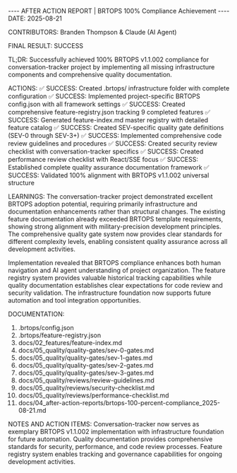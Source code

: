 ---- AFTER ACTION REPORT | BRTOPS 100% Compliance Achievement ----
DATE: 2025-08-21

CONTRIBUTORS: Branden Thompson & Claude (AI Agent)

FINAL RESULT: SUCCESS 

TL;DR: Successfully achieved 100% BRTOPS v1.1.002 compliance for conversation-tracker project by implementing all missing infrastructure components and comprehensive quality documentation.

ACTIONS:
 ✅ SUCCESS: Created .brtops/ infrastructure folder with complete configuration
 ✅ SUCCESS: Implemented project-specific BRTOPS config.json with all framework settings
 ✅ SUCCESS: Created comprehensive feature-registry.json tracking 9 completed features
 ✅ SUCCESS: Generated feature-index.md master registry with detailed feature catalog
 ✅ SUCCESS: Created SEV-specific quality gate definitions (SEV-0 through SEV-3+)
 ✅ SUCCESS: Implemented comprehensive code review guidelines and procedures
 ✅ SUCCESS: Created security review checklist with conversation-tracker specifics
 ✅ SUCCESS: Created performance review checklist with React/SSE focus
 ✅ SUCCESS: Established complete quality assurance documentation framework
 ✅ SUCCESS: Validated 100% alignment with BRTOPS v1.1.002 universal structure

LEARNINGS: 
The conversation-tracker project demonstrated excellent BRTOPS adoption potential, requiring primarily infrastructure and documentation enhancements rather than structural changes. The existing feature documentation already exceeded BRTOPS template requirements, showing strong alignment with military-precision development principles. The comprehensive quality gate system now provides clear standards for different complexity levels, enabling consistent quality assurance across all development activities.

Implementation revealed that BRTOPS compliance enhances both human navigation and AI agent understanding of project organization. The feature registry system provides valuable historical tracking capabilities while quality documentation establishes clear expectations for code review and security validation. The infrastructure foundation now supports future automation and tool integration opportunities.

DOCUMENTATION:
 1. .brtops/config.json
 2. .brtops/feature-registry.json
 3. docs/02_features/feature-index.md
 4. docs/05_quality/quality-gates/sev-0-gates.md
 5. docs/05_quality/quality-gates/sev-1-gates.md
 6. docs/05_quality/quality-gates/sev-2-gates.md
 7. docs/05_quality/quality-gates/sev-3-gates.md
 8. docs/05_quality/reviews/review-guidelines.md
 9. docs/05_quality/reviews/security-checklist.md
 10. docs/05_quality/reviews/performance-checklist.md
 11. docs/04_after-action-reports/brtops-100-percent-compliance_2025-08-21.md

NOTES AND ACTION ITEMS:
Conversation-tracker now serves as exemplary BRTOPS v1.1.002 implementation with infrastructure foundation for future automation. Quality documentation provides comprehensive standards for security, performance, and code review processes. Feature registry system enables tracking and governance capabilities for ongoing development activities.